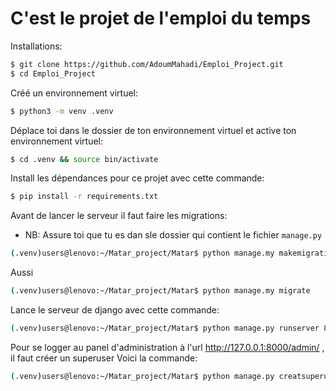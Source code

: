 # C'est le projet de l'emploi du temps

Installations:

```bash
$ git clone https://github.com/AdoumMahadi/Emploi_Project.git
$ cd Emploi_Project
```

Créé un environnement virtuel:

```bash
$ python3 -m venv .venv
```

Déplace toi dans le dossier de ton environnement virtuel et active ton environnement virtuel:

```bash
$ cd .venv && source bin/activate
```

Install les dépendances pour ce projet avec cette commande:

```bash
$ pip install -r requirements.txt
```

Avant de lancer le serveur il faut faire les migrations:
- NB: Assure toi que tu es dan sle dossier qui contient le fichier ```manage.py```
```bash
(.venv)users@lenovo:~/Matar_project/Matar$ python manage.my makemigrations
```
Aussi

```bash
(.venv)users@lenovo:~/Matar_project/Matar$ python manage.my migrate
```

Lance le serveur de django avec cette commande:

```bash
(.venv)users@lenovo:~/Matar_project/Matar$ python manage.py runserver 8000
```

Pour se logger au panel d'administration à l'url http://127.0.0.1:8000/admin/ , il faut créer un superuser
Voici la commande:

```bash
(.venv)users@lenovo:~/Matar_project/Matar$ python manage.py creatsuperuser
```